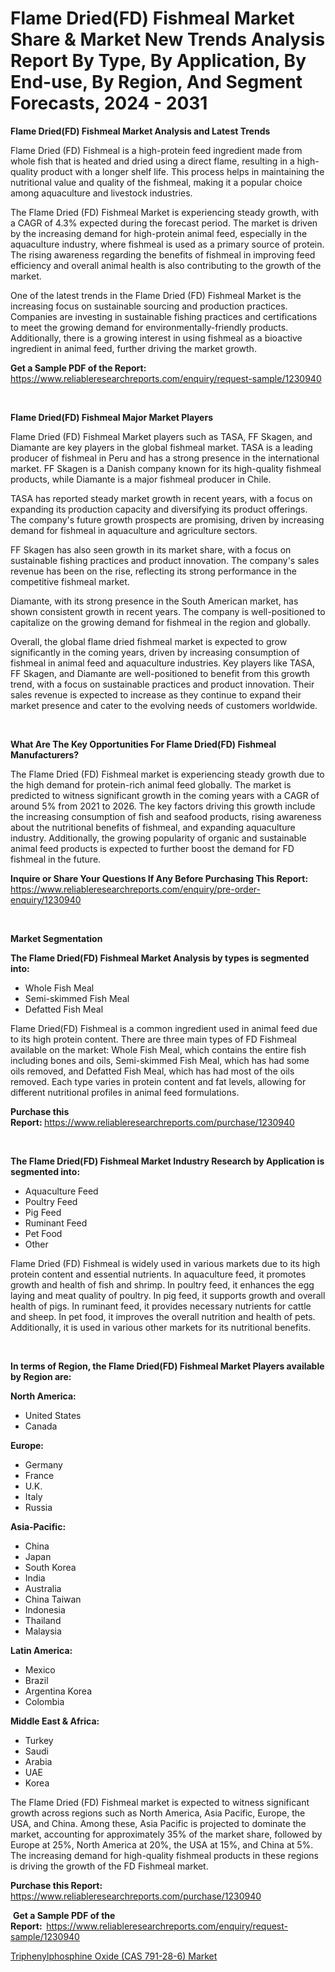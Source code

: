 <p><h1>Flame Dried(FD) Fishmeal Market Share & Market New Trends Analysis Report By Type, By Application, By End-use, By Region, And Segment Forecasts, 2024 - 2031</h1></p><p><strong>Flame Dried(FD) Fishmeal Market Analysis and Latest Trends</strong></p>
<p><p>Flame Dried (FD) Fishmeal is a high-protein feed ingredient made from whole fish that is heated and dried using a direct flame, resulting in a high-quality product with a longer shelf life. This process helps in maintaining the nutritional value and quality of the fishmeal, making it a popular choice among aquaculture and livestock industries.</p><p>The Flame Dried (FD) Fishmeal Market is experiencing steady growth, with a CAGR of 4.3% expected during the forecast period. The market is driven by the increasing demand for high-protein animal feed, especially in the aquaculture industry, where fishmeal is used as a primary source of protein. The rising awareness regarding the benefits of fishmeal in improving feed efficiency and overall animal health is also contributing to the growth of the market.</p><p>One of the latest trends in the Flame Dried (FD) Fishmeal Market is the increasing focus on sustainable sourcing and production practices. Companies are investing in sustainable fishing practices and certifications to meet the growing demand for environmentally-friendly products. Additionally, there is a growing interest in using fishmeal as a bioactive ingredient in animal feed, further driving the market growth.</p></p>
<p><strong>Get a Sample PDF of the Report:&nbsp;</strong> <a href="https://www.reliableresearchreports.com/enquiry/request-sample/1230940">https://www.reliableresearchreports.com/enquiry/request-sample/1230940</a></p>
<p>&nbsp;</p>
<p><strong>Flame Dried(FD) Fishmeal Major Market Players</strong></p>
<p><p>Flame Dried (FD) Fishmeal Market players such as TASA, FF Skagen, and Diamante are key players in the global fishmeal market. TASA is a leading producer of fishmeal in Peru and has a strong presence in the international market. FF Skagen is a Danish company known for its high-quality fishmeal products, while Diamante is a major fishmeal producer in Chile.</p><p>TASA has reported steady market growth in recent years, with a focus on expanding its production capacity and diversifying its product offerings. The company's future growth prospects are promising, driven by increasing demand for fishmeal in aquaculture and agriculture sectors.</p><p>FF Skagen has also seen growth in its market share, with a focus on sustainable fishing practices and product innovation. The company's sales revenue has been on the rise, reflecting its strong performance in the competitive fishmeal market.</p><p>Diamante, with its strong presence in the South American market, has shown consistent growth in recent years. The company is well-positioned to capitalize on the growing demand for fishmeal in the region and globally.</p><p>Overall, the global flame dried fishmeal market is expected to grow significantly in the coming years, driven by increasing consumption of fishmeal in animal feed and aquaculture industries. Key players like TASA, FF Skagen, and Diamante are well-positioned to benefit from this growth trend, with a focus on sustainable practices and product innovation. Their sales revenue is expected to increase as they continue to expand their market presence and cater to the evolving needs of customers worldwide.</p></p>
<p>&nbsp;</p>
<p><strong>What Are The Key Opportunities For Flame Dried(FD) Fishmeal Manufacturers?</strong></p>
<p><p>The Flame Dried (FD) Fishmeal market is experiencing steady growth due to the high demand for protein-rich animal feed globally. The market is predicted to witness significant growth in the coming years with a CAGR of around 5% from 2021 to 2026. The key factors driving this growth include the increasing consumption of fish and seafood products, rising awareness about the nutritional benefits of fishmeal, and expanding aquaculture industry. Additionally, the growing popularity of organic and sustainable animal feed products is expected to further boost the demand for FD fishmeal in the future.</p></p>
<p><strong>Inquire or Share Your Questions If Any Before Purchasing This Report:</strong> <a href="https://www.reliableresearchreports.com/enquiry/pre-order-enquiry/1230940">https://www.reliableresearchreports.com/enquiry/pre-order-enquiry/1230940</a></p>
<p>&nbsp;</p>
<p><strong>Market Segmentation</strong></p>
<p><strong>The Flame Dried(FD) Fishmeal Market Analysis by types is segmented into:</strong></p>
<p><ul><li>Whole Fish Meal</li><li>Semi-skimmed Fish Meal</li><li>Defatted Fish Meal</li></ul></p>
<p><p>Flame Dried(FD) Fishmeal is a common ingredient used in animal feed due to its high protein content. There are three main types of FD Fishmeal available on the market: Whole Fish Meal, which contains the entire fish including bones and oils, Semi-skimmed Fish Meal, which has had some oils removed, and Defatted Fish Meal, which has had most of the oils removed. Each type varies in protein content and fat levels, allowing for different nutritional profiles in animal feed formulations.</p></p>
<p><strong>Purchase this Report:&nbsp;</strong><a href="https://www.reliableresearchreports.com/purchase/1230940">https://www.reliableresearchreports.com/purchase/1230940</a></p>
<p>&nbsp;</p>
<p><strong>The Flame Dried(FD) Fishmeal Market Industry Research by Application is segmented into:</strong></p>
<p><ul><li>Aquaculture Feed</li><li>Poultry Feed</li><li>Pig Feed</li><li>Ruminant Feed</li><li>Pet Food</li><li>Other</li></ul></p>
<p><p>Flame Dried (FD) Fishmeal is widely used in various markets due to its high protein content and essential nutrients. In aquaculture feed, it promotes growth and health of fish and shrimp. In poultry feed, it enhances the egg laying and meat quality of poultry. In pig feed, it supports growth and overall health of pigs. In ruminant feed, it provides necessary nutrients for cattle and sheep. In pet food, it improves the overall nutrition and health of pets. Additionally, it is used in various other markets for its nutritional benefits.</p></p>
<p>&nbsp;</p>
<p><strong>In terms of Region, the Flame Dried(FD) Fishmeal Market Players available by Region are:</strong></p>
<p>
    <p> <strong> North America: </strong>
        <ul>
            <li>United States</li>
            <li>Canada</li>
        </ul>
        </p> 
    <p> <strong> Europe: </strong>
        <ul>
            <li>Germany</li>
            <li>France</li>
            <li>U.K.</li>
            <li>Italy</li>
            <li>Russia</li>
        </ul>
        </p> 
    <p> <strong> Asia-Pacific: </strong>
        <ul>
            <li>China</li>
            <li>Japan</li>
            <li>South Korea</li>
            <li>India</li>
            <li>Australia</li>
            <li>China Taiwan</li>
            <li>Indonesia</li>
            <li>Thailand</li>
            <li>Malaysia</li>
        </ul>
        </p> 
    <p> <strong> Latin America: </strong>
        <ul>
            <li>Mexico</li>
            <li>Brazil</li>
            <li>Argentina Korea</li>
            <li>Colombia</li>
        </ul>
        </p> 
    <p> <strong> Middle East & Africa: </strong>
        <ul>
            <li>Turkey</li>
            <li>Saudi</li>
            <li>Arabia</li>
            <li>UAE</li>
            <li>Korea</li>
        </ul>
    </p>
    </p>
<p><p>The Flame Dried (FD) Fishmeal market is expected to witness significant growth across regions such as North America, Asia Pacific, Europe, the USA, and China. Among these, Asia Pacific is projected to dominate the market, accounting for approximately 35% of the market share, followed by Europe at 25%, North America at 20%, the USA at 15%, and China at 5%. The increasing demand for high-quality fishmeal products in these regions is driving the growth of the FD Fishmeal market.</p></p>
<p><strong>Purchase this Report: </strong><a href="https://www.reliableresearchreports.com/purchase/1230940">https://www.reliableresearchreports.com/purchase/1230940</a></p>
<p>&nbsp;<strong>Get a Sample PDF of the Report:&nbsp;&nbsp;</strong><a href="https://www.reliableresearchreports.com/enquiry/request-sample/1230940">https://www.reliableresearchreports.com/enquiry/request-sample/1230940</a></p>
<p><strong></strong></p>
<p><p><a href="https://github.com/Angelnienowdseej3e45z3p8c/Market-Research-Report-List-1/blob/main/triphenylphosphine-oxide-cas-791-28-6-market.md">Triphenylphosphine Oxide (CAS 791-28-6) Market</a></p></p>